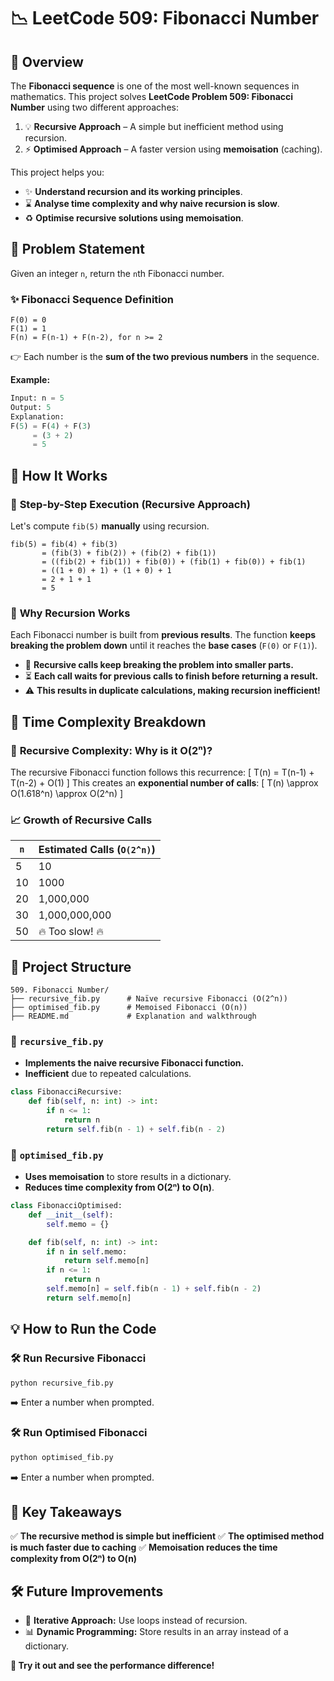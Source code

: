 # 📉 **LeetCode 509: Fibonacci Number**

## 📌 **Overview**
The **Fibonacci sequence** is one of the most well-known sequences in mathematics. This project solves **LeetCode Problem 509: Fibonacci Number** using two different approaches:

1. 💡 **Recursive Approach** – A simple but inefficient method using recursion.
2. ⚡ **Optimised Approach** – A faster version using **memoisation** (caching).

This project helps you:
- ✨ **Understand recursion and its working principles**.
- ⌛ **Analyse time complexity and why naive recursion is slow**.
- ♻️ **Optimise recursive solutions using memoisation**.

## 🎯 **Problem Statement**
Given an integer `n`, return the `n`th Fibonacci number.

### ✨ **Fibonacci Sequence Definition**

```
F(0) = 0
F(1) = 1
F(n) = F(n-1) + F(n-2), for n >= 2
```

👉 Each number is the **sum of the two previous numbers** in the sequence.

**Example:**
```python
Input: n = 5
Output: 5
Explanation:
F(5) = F(4) + F(3)
     = (3 + 2)
     = 5
```

## 🚀 **How It Works**

### 🏃️ **Step-by-Step Execution (Recursive Approach)**
Let's compute `fib(5)` **manually** using recursion.

```
fib(5) = fib(4) + fib(3)
       = (fib(3) + fib(2)) + (fib(2) + fib(1))
       = ((fib(2) + fib(1)) + fib(0)) + (fib(1) + fib(0)) + fib(1)
       = ((1 + 0) + 1) + (1 + 0) + 1
       = 2 + 1 + 1
       = 5
```

### 🌌 **Why Recursion Works**
Each Fibonacci number is built from **previous results**. The function **keeps breaking the problem down** until it reaches the **base cases** (`F(0)` or `F(1)`).

- 🔄 **Recursive calls keep breaking the problem into smaller parts.**
- ⏳ **Each call waits for previous calls to finish before returning a result.**
- ⚠️ **This results in duplicate calculations, making recursion inefficient!**

## 🔢 **Time Complexity Breakdown**

### 🔮 **Recursive Complexity: Why is it O(2ⁿ)?**

The recursive Fibonacci function follows this recurrence:
\[
T(n) = T(n-1) + T(n-2) + O(1)
\]
This creates an **exponential number of calls**:
\[
T(n) \approx O(1.618^n) \approx O(2^n)
\]

### 📈 **Growth of Recursive Calls**
| `n` | Estimated Calls (`O(2^n)`) |
|----|------------------|
| 5  | 10  |
| 10  | 1000  |
| 20  | 1,000,000  |
| 30  | 1,000,000,000  |
| 50  | 🔥 Too slow! 🔥  |

## 📝 **Project Structure**

```
509. Fibonacci Number/
├── recursive_fib.py      # Naïve recursive Fibonacci (O(2^n))
├── optimised_fib.py      # Memoised Fibonacci (O(n))
├── README.md             # Explanation and walkthrough
```

### 📝 `recursive_fib.py`  
- **Implements the naive recursive Fibonacci function.**  
- **Inefficient** due to repeated calculations.

```python
class FibonacciRecursive:
    def fib(self, n: int) -> int:
        if n <= 1:
            return n
        return self.fib(n - 1) + self.fib(n - 2)
```

### 📝 `optimised_fib.py`  
- **Uses memoisation** to store results in a dictionary.  
- **Reduces time complexity from O(2ⁿ) to O(n)**.

```python
class FibonacciOptimised:
    def __init__(self):
        self.memo = {}

    def fib(self, n: int) -> int:
        if n in self.memo:
            return self.memo[n]
        if n <= 1:
            return n
        self.memo[n] = self.fib(n - 1) + self.fib(n - 2)
        return self.memo[n]
```

## 💡 **How to Run the Code**

### 🛠️ **Run Recursive Fibonacci**
```bash
python recursive_fib.py
```
➡️ Enter a number when prompted.

### 🛠️ **Run Optimised Fibonacci**
```bash
python optimised_fib.py
```
➡️ Enter a number when prompted.

## 🚀 **Key Takeaways**
✅ **The recursive method is simple but inefficient**
✅ **The optimised method is much faster due to caching**
✅ **Memoisation reduces the time complexity from O(2ⁿ) to O(n)**

## 🛠️ **Future Improvements**
- 🔄 **Iterative Approach:** Use loops instead of recursion.
- 📊 **Dynamic Programming:** Store results in an array instead of a dictionary.

**🚀 Try it out and see the performance difference!**

